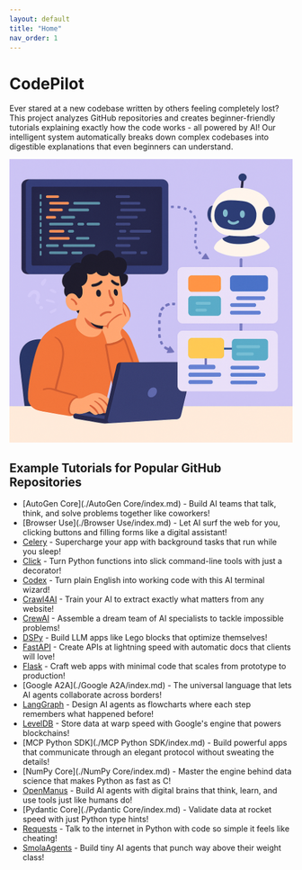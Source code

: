 ```yaml
---
layout: default
title: "Home"
nav_order: 1
---
```


# CodePilot

Ever stared at a new codebase written by others feeling completely lost? This project analyzes GitHub repositories and creates beginner-friendly tutorials explaining exactly how the code works - all powered by AI! Our intelligent system automatically breaks down complex codebases into digestible explanations that even beginners can understand.

<p align="center">
  <a href="https://github.com/setiadeepanshu01" target="_blank">
    <img 
      src="banners.png" width="800"
    />
  </a>
</p>


## Example Tutorials for Popular GitHub Repositories

- [AutoGen Core](./AutoGen Core/index.md) - Build AI teams that talk, think, and solve problems together like coworkers!
- [Browser Use](./Browser Use/index.md) - Let AI surf the web for you, clicking buttons and filling forms like a digital assistant!
- [Celery](./Celery/index.md) - Supercharge your app with background tasks that run while you sleep!
- [Click](./Click/index.md) - Turn Python functions into slick command-line tools with just a decorator!
- [Codex](./Codex/index.md) - Turn plain English into working code with this AI terminal wizard!
- [Crawl4AI](./Crawl4AI/index.md) - Train your AI to extract exactly what matters from any website!
- [CrewAI](./CrewAI/index.md) - Assemble a dream team of AI specialists to tackle impossible problems!
- [DSPy](./DSPy/index.md) - Build LLM apps like Lego blocks that optimize themselves!
- [FastAPI](./FastAPI/index.md) - Create APIs at lightning speed with automatic docs that clients will love!
- [Flask](./Flask/index.md) - Craft web apps with minimal code that scales from prototype to production!
- [Google A2A](./Google A2A/index.md) - The universal language that lets AI agents collaborate across borders!
- [LangGraph](./LangGraph/index.md) - Design AI agents as flowcharts where each step remembers what happened before!
- [LevelDB](./LevelDB/index.md) - Store data at warp speed with Google's engine that powers blockchains!
- [MCP Python SDK](./MCP Python SDK/index.md) - Build powerful apps that communicate through an elegant protocol without sweating the details!
- [NumPy Core](./NumPy Core/index.md) - Master the engine behind data science that makes Python as fast as C!
- [OpenManus](./OpenManus/index.md) - Build AI agents with digital brains that think, learn, and use tools just like humans do!
- [Pydantic Core](./Pydantic Core/index.md) - Validate data at rocket speed with just Python type hints!
- [Requests](./Requests/index.md) - Talk to the internet in Python with code so simple it feels like cheating!
- [SmolaAgents](./SmolaAgents/index.md) - Build tiny AI agents that punch way above their weight class!


